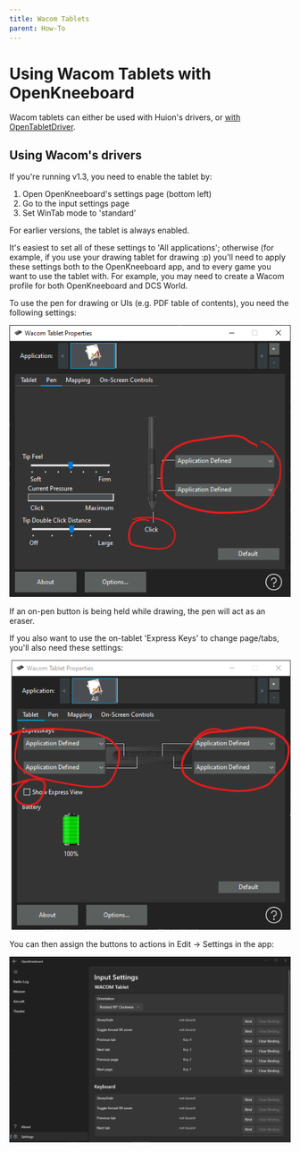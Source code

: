 ```yaml
---
title: Wacom Tablets
parent: How-To
---
```


# Using Wacom Tablets with OpenKneeboard

Wacom tablets can either be used with Huion's drivers, or [with OpenTabletDriver](https://go.openkneeboard.com/otd-ipc).

## Using Wacom's drivers

If you're running v1.3, you need to enable the tablet by:

1. Open OpenKneeboard's settings page (bottom left)
2. Go to the input settings page
3. Set WinTab mode to 'standard'

For earlier versions, the tablet is always enabled.

It's easiest to set all of these settings to 'All applications'; otherwise (for example, if you use your
drawing tablet for drawing :p) you'll need to apply these settings both to the OpenKneeboard app, and to
every game you want to use the tablet with. For example, you may need to create a Wacom profile for both
OpenKneeboard and DCS World.

To use the pen for drawing or UIs (e.g. PDF table of contents), you need the
following settings:

![set tip to click; both other buttons 'application defined'](../screenshots/wacom-pen-settings.png)

If an on-pen button is being held while drawing, the pen will act as an eraser.

If you also want to use the on-tablet 'Express Keys' to change page/tabs, you'll
also need these settings:

![all expresskeys to 'application defined', disable 'expressview'](../screenshots/wacom-tablet-settings.png)

You can then assign the buttons to actions in Edit -> Settings in the app:

![screenshot of settings page with 'wacom tablet' option](../screenshots/wacom-expresskey-bindings.png)
